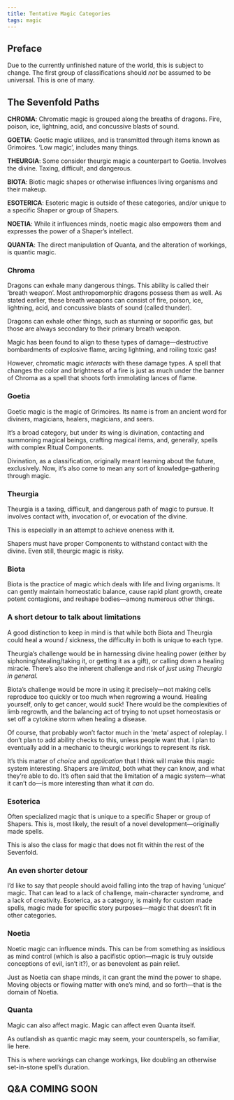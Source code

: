 ```yaml
---
title: Tentative Magic Categories
tags: magic
---
```


## Preface

Due to the currently unfinished nature of the world, this is subject to change. The first group of classifications should *not* be assumed to be universal. This is one of many.

## The Sevenfold Paths

**CHROMA**: Chromatic magic is grouped along the breaths of dragons. Fire, poison, ice, lightning, acid, and concussive blasts of sound.

**GOETIA**: Goetic magic utilizes, and is transmitted through items known as Grimoires. ‘Low magic’, includes many things.

**THEURGIA**: Some consider theurgic magic a counterpart to Goetia. Involves the divine. Taxing, difficult, and dangerous. 

**BIOTA**: Biotic magic shapes or otherwise influences living organisms and their makeup.

**ESOTERICA**: Esoteric magic is outside of these categories, and/or unique to a specific Shaper or group of Shapers.

**NOETIA**: While it influences minds, noetic magic also empowers them and expresses the power of a Shaper’s intellect.

**QUANTA**: The direct manipulation of Quanta, and the alteration of workings, is quantic magic.

### Chroma

Dragons can exhale many dangerous things. This ability is called their ‘breath weapon’. Most anthropomorphic dragons possess them as well. As stated earlier, these breath weapons can consist of fire, poison, ice, lightning, acid, and concussive blasts of sound (called thunder). 

Dragons can exhale other things, such as stunning or soporific gas, but those are always secondary to their primary breath weapon.

Magic has been found to align to these types of damage—destructive bombardments of explosive flame, arcing lightning, and roiling toxic gas\! 

However, chromatic magic *interacts* with these damage types. A spell that changes the color and brightness of a fire is just as much under the banner of Chroma as a spell that shoots forth immolating lances of flame.

### Goetia

Goetic magic is the magic of Grimoires. Its name is from an ancient word for diviners, magicians, healers, magicians, and seers. 

It’s a broad category, but under its wing is divination, contacting and summoning magical beings, crafting magical items, and, generally, spells with complex Ritual Components.

Divination, as a classification, originally meant learning about the future, exclusively. Now, it’s also come to mean any sort of knowledge-gathering through magic.

### Theurgia

Theurgia is a taxing, difficult, and dangerous path of magic to pursue. It involves contact with, invocation of, or evocation of the divine.

This is especially in an attempt to achieve oneness with it. 

Shapers must have proper Components to withstand contact with the divine. Even still, theurgic magic is risky. 

### Biota

Biota is the practice of magic which deals with life and living organisms. It can gently maintain homeostatic balance, cause rapid plant growth, create potent contagions, and reshape bodies—among numerous other things.

### A short detour to talk about limitations 

A good distinction to keep in mind is that while both Biota and Theurgia could heal a wound / sickness, the difficulty in both is unique to each type.

Theurgia’s challenge would be in harnessing divine healing power (either by siphoning/stealing/taking it, or getting it as a gift), or calling down a healing miracle. There’s also the inherent challenge and risk of *just using Theurgia in general.*

Biota’s challenge would be more in using it precisely—not making cells reproduce too quickly or too much when regrowing a wound. Healing yourself, only to get cancer, would suck\! There would be the complexities of limb regrowth, and the balancing act of trying to not upset homeostasis or set off a cytokine storm when healing a disease. 

Of course, that probably won’t factor much in the ‘meta’ aspect of roleplay. I don’t plan to add ability checks to this, unless people want that. I plan to eventually add in a mechanic to theurgic workings to represent its risk.

It’s this matter of *choice* and *application* that I think will make this magic system interesting. Shapers are *limited*, both what they can know, and what they’re able to do. It’s often said that the limitation of a magic system—what it can’t do—is  more interesting than what it *can* do.

### Esoterica

Often specialized magic that is unique to a specific Shaper or group of Shapers. This is, most likely, the result of a novel development—originally made spells. 

This is also the class for magic that does not fit within the rest of the Sevenfold.

### An even shorter detour

I’d like to say that people should avoid falling into the trap of having ‘unique’ magic. That can lead to a lack of challenge, main-character syndrome, and a lack of creativity. Esoterica, as a category, is mainly for custom made spells, magic made for specific story purposes—magic that doesn’t fit in other categories. 

### Noetia

Noetic magic can influence minds. This can be from something as insidious as mind control (which is also a pacifistic option—magic is truly outside conceptions of evil, isn’t it?), or as benevolent as pain relief.

Just as Noetia can shape minds, it can grant the mind the power to shape. Moving objects or flowing matter with one’s mind, and so forth—that is the domain of Noetia.

### Quanta

Magic can also affect magic. Magic can affect even Quanta itself. 

As outlandish as quantic magic may seem, your counterspells, so familiar, lie here.

This is where workings can change workings, like doubling an otherwise set-in-stone spell’s duration.

## Q\&A COMING SOON 
